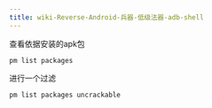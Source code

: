 ```yaml
---
title: wiki-Reverse-Android-兵器-低级法器-adb-shell
---
```





查看依据安装的apk包

```
pm list packages 
```



进行一个过滤

```
pm list packages uncrackable
```

